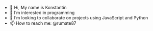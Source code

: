 - 👋 Hi, My name is Konstantin
- 👀 I’m interested in programming
- 💞️ I’m looking to collaborate on projects using JavaScript and Python
- 📫 How to reach me: @rumate87

<!---
wildme/wildme is a ✨ special ✨ repository because its `README.md` (this file) appears on your GitHub profile.
You can click the Preview link to take a look at your changes.
--->
